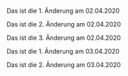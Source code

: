 Das ist die 1. Änderung am 02.04.2020

Das ist die 2. Änderung am 02.04.2020

Das ist die 3. Änderung am 02.04.2020

Das ist die 1. Änderung am 03.04.2020

Das ist die 2. Änderung am 03.04.2020